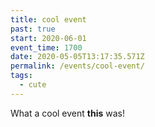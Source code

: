 ```yaml
---
title: cool event
past: true
start: 2020-06-01
event_time: 1700
date: 2020-05-05T13:17:35.571Z
permalink: /events/cool-event/
tags:
  - cute
---
```

What a cool event **this** was!

